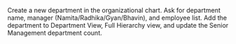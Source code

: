 Create a new department in the organizational chart. Ask for department name, manager (Namita/Radhika/Gyan/Bhavin), and employee list. Add the department to Department View, Full Hierarchy view, and update the Senior Management department count.